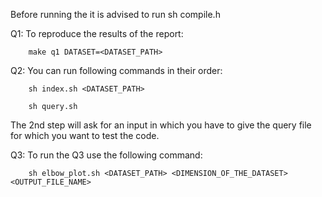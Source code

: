 Before running the it is advised to run
    sh compile.h

Q1: 
   To reproduce the results of the report:
        
        make q1 DATASET=<DATASET_PATH>

Q2:
   You can run following commands in their order:
        
        sh index.sh <DATASET_PATH>
        
        sh query.sh
        
     
   The 2nd step will ask for an input in which you have to give the query file for which you want to test the code.

Q3:
   To run the Q3 use the following command:
    
        sh elbow_plot.sh <DATASET_PATH> <DIMENSION_OF_THE_DATASET> <OUTPUT_FILE_NAME>
    
